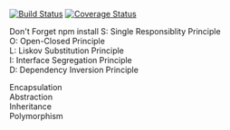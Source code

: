 [![Build Status](https://travis-ci.org/CKCritter/IS-219-OOP-HW.svg?branch=main)](https://travis-ci.org/CKCritter/IS-219-OOP-HW)
[![Coverage Status](https://coveralls.io/repos/github/CKCritter/IS-219-OOP-HW/badge.svg?branch=main)](https://coveralls.io/github/CKCritter/IS-219-OOP-HW?branch=main)

Don't Forget npm install
S: Single Responsiblity Principle  
O: Open-Closed Principle  
L: Liskov Substitution Principle  
I: Interface Segregation Principle  
D: Dependency Inversion Principle  

Encapsulation  
Abstraction  
Inheritance  
Polymorphism